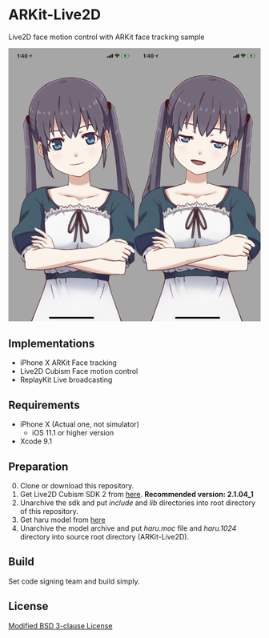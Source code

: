 #  ARKit-Live2D
Live2D face motion control with ARKit face tracking sample

![docs/screenshot.png](docs/screenshot.png)

## Implementations

- iPhone X ARKit Face tracking
- Live2D Cubism Face motion control
- ReplayKit Live broadcasting

## Requirements

- iPhone X (Actual one, not simulator)
  - iOS 11.1 or higher version
- Xcode 9.1

## Preparation

0. Clone or download this repository.
1. Get Live2D Cubism SDK 2 from [here](http://sites.cybernoids.jp/cubism-sdk2/opengl2-1). **Recommended version: 2.1.04_1**
2. Unarchive the sdk and put *include* and *lib* directories into root directory of this repository.
3. Get haru model from [here](http://sites.cybernoids.jp/cubism2/samples)
4. Unarchive the model archive and put *haru.moc* file and *haru.1024* directory into source root directory (ARKit-Live2D).

## Build

Set code signing team and build simply.

## License

[Modified BSD 3-clause License](LICENSE)


